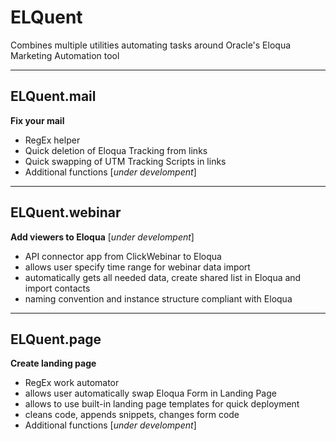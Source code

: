 # ELQuent
Combines multiple utilities automating tasks around Oracle's Eloqua Marketing Automation tool

---
## ELQuent.mail
__Fix your mail__
- RegEx helper
- Quick deletion of Eloqua Tracking from links
- Quick swapping of UTM Tracking Scripts in links
- Additional functions [_under develompent_]
---
## ELQuent.webinar
__Add viewers to Eloqua__ [_under develompent_]
- API connector app from ClickWebinar to Eloqua
- allows user specify time range for webinar data import
- automatically gets all needed data, create shared list in Eloqua and import contacts
- naming convention and instance structure compliant with Eloqua
---
## ELQuent.page
__Create landing page__
- RegEx work automator
- allows user automatically swap Eloqua Form in Landing Page
- allows to use built-in landing page templates for quick deployment
- cleans code, appends snippets, changes form code
- Additional functions [_under develompent_]